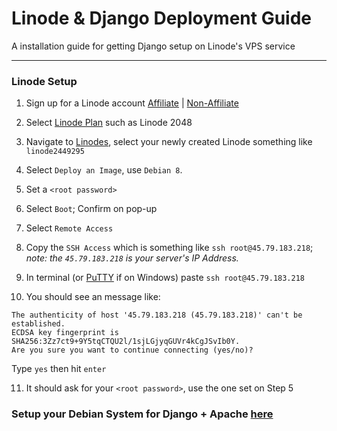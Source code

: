 # Linode & Django Deployment Guide

A installation guide for getting Django setup on Linode's VPS service

----------



### Linode Setup
1. Sign up for a Linode account [Affiliate](http://kirr.co/wnlkp6/) | [Non-Affiliate](http://www.incode.com)

2. Select [Linode Plan](https://manager.linode.com/linodes/add) such as Linode 2048

3. Navigate to [Linodes](https://manager.linode.com/linodes/index), select your newly created Linode something like `linode2449295`

4. Select `Deploy an Image`, use `Debian 8`.

5. Set a `<root password>`

6. Select `Boot`; Confirm on pop-up

7. Select `Remote Access`

8. Copy the `SSH Access` which is something like `ssh root@45.79.183.218`; 
   *note: the `45.79.183.218` is your server's IP Address.*

9. In terminal (or [PuTTY](http://www.putty.org/) if on Windows) paste `ssh root@45.79.183.218`

10. You should see an message like:
```
The authenticity of host '45.79.183.218 (45.79.183.218)' can't be established.
ECDSA key fingerprint is SHA256:3Zz7ct9+9Y5tqCTQU2l/1sjLGjyqGUVr4kCgJSvIb0Y.
Are you sure you want to continue connecting (yes/no)?  
```
Type `yes` then hit `enter`

11. It should ask for your `<root password>`, use the one set on Step 5


### Setup your Debian System for Django + Apache [here](./Debian_Install_Django_Apache2.md)

